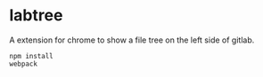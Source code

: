 # labtree

A extension for chrome to show a file tree on the left side of gitlab.

    npm install
    webpack
